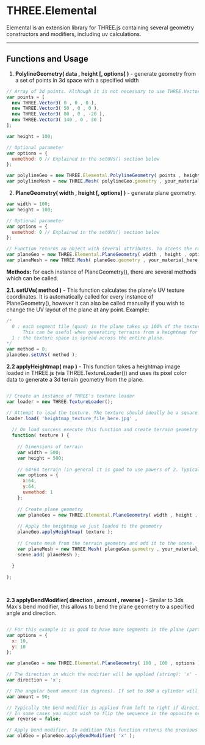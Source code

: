 # THREE.Elemental
Elemental is an extension library for THREE.js containing several geometry constructors and modifiers, including uv calculations.

---

## Functions and Usage

1. **PolylineGeometry( data , height [, options] )** - generate geometry from a set of points in 3d space with a specified width

```javascript
// Array of 3d points. Although it is not necessary to use THREE.Vector3, it is a must to have the following structure for each point: {x:0,y:0,z:0}
var points = [
  new THREE.Vector3( 0 , 0 , 0 ),
  new THREE.Vector3( 50 , 0 , 0 ),
  new THREE.Vector3( 80 , 0 , -20 ),
  new THREE.Vector3( 140 , 0 , 30 )
];

var height = 100;

// Optional parameter
var options = {
  uvmethod: 0 // Explained in the setUVs() section below
};

var polylineGeo = new THREE.Elemental.PolylineGeometry( points , height , options );
var polylineMesh = new THREE.Mesh( polylineGeo.geometry , your_material_here );
```

2. **PlaneGeometry( width , height [, options] )** - generate plane geometry.

```javascript
var width = 100;
var height = 100;

// Optional parameter
var options = {
  uvmethod: 0 // Explained in the setUVs() section below
};

// Function returns an object with several attributes. To access the raw geometry data use planeGeo.geometry.
var planeGeo = new THREE.Elemental.PlaneGeometry( width , height , options );
var planeMesh = new THREE.Mesh( planeGeo.geometry , your_material_here );
```

**Methods:** for each instance of PlaneGeometry(), there are several methods which can be called.

**2.1. setUVs( method )** - This function calculates the plane's UV texture coordinates. It is automatically called for every instance of PlaneGeometry(), however it can also be called manually if you wish to change the UV layout of the plane at any point. Example:
```javascript
/*
  0 : each segment tile (quad) in the plane takes up 100% of the texture space, causing an overlap between all polygons. 
      This can be useful when generating terrains from a heightmap for example (default) 
  1 : the texture space is spread across the entire plane. 
*/
var method = 0;
planeGeo.setUVs( method );
```


**2.2 applyHeightmap( map )** - This function takes a heightmap image loaded in THREE.js (via THREE.TextureLoader()) and uses its pixel color data to generate a 3d terrain geometry from the plane. 
```javascript

// Create an instance of THREE's texture loader
var loader = new THREE.TextureLoader();

// Attempt to load the texture. The texture should ideally be a square with power of 2 resolution (e.g. 256x256 , 512x512)
loader.load( 'heightmap_texture_file_here.jpg' , 
 
  // On load success execute this function and create terrain geometry
  function( texture ) {
    
    // Dimensions of terrain
    var width = 500;
    var height = 500;
    
    // 64*64 terrain (in general it is good to use powers of 2. Typical sizes are 16x16,32x32,64x64,128x128,256x256).
    var options = {
      x:64,
      y:64,
      uvmethod: 1
    };
    
    // Create plane geometry
    var planeGeo = new THREE.Elemental.PlaneGeometry( width , height , options );
    
    // Apply the heightmap we just loaded to the geometry
    planeGeo.applyHeightmap( texture );
    
    // Create mesh from the terrain geometry and add it to the scene.
    var planeMesh = new THREE.Mesh( plangeGeo.geometry , your_material_here );
    scene.add( planeMesh );
    
  } 
  
);

 
```
**2.3 applyBendModifier( direction , amount , reverse )** - Similar to 3ds Max's bend modifier, this allows to bend the plane geometry to a specified angle and direction.
```javascript

// For this example it is good to have more segments in the plane (particularly in the direction the bend modifier is applied)
var options = {
  x: 10,
  y: 10
};

var planeGeo = new THREE.Elemental.PlaneGeometry( 100 , 100 , options );

// The direction in which the modifier will be applied (string): 'x' - horizontal ; 'y' - vertical
var direction = 'x';

// The angular bend amount (in degrees). If set to 360 a cylinder will be created.
var amount = 90;

// Typically the bend modifier is applied from left to right if direction = 'x' or bottom to top if direction = 'y'. 
// In some cases you might wish to flip the sequence in the opposite order. This can be achieved by setting the reverse parameter to true.
var reverse = false;

// Apply bend modifier. In addition this function returns the previous geometry data before applying the modifier, in case you wish to revert back to the old geometry.
var oldGeo = planeGeo.applyBendModifier( 'x' );

```
